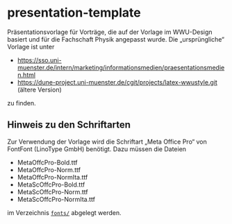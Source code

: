 # presentation-template
Präsentationsvorlage für Vorträge, die auf der Vorlage im WWU-Design basiert
und für die Fachschaft Physik angepasst wurde. Die „ursprüngliche“ Vorlage ist
unter
- https://sso.uni-muenster.de/intern/marketing/informationsmedien/praesentationsmedien.html
- https://dune-project.uni-muenster.de/cgit/projects/latex-wwustyle.git
  (ältere Version)

zu finden.

## Hinweis zu den Schriftarten
Zur Verwendung der Vorlage wird die Schriftart „Meta Office Pro“ von FontFont
(LinoType GmbH) benötigt. Dazu müssen die Dateien
- MetaOffcPro-Bold.ttf
- MetaOffcPro-Norm.ttf
- MetaOffcPro-NormIta.ttf
- MetaScOffcPro-Bold.ttf
- MetaScOffcPro-Norm.ttf
- MetaScOffcPro-NormIta.ttf

im Verzeichnis [`fonts/`](tex/fonts/) abgelegt werden.

